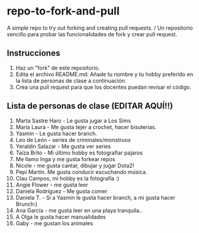 # repo-to-fork-and-pull
A simple repo to try out forking and creating pull requests. / Un repositorio sencillo para probar las funcionalidades de fork y crear pull request. 

## Instrucciones
1. Haz un "fork" de este repositorio. 
2. Edita el archivo README.md: Añade tu nombre y tu hobby preferido en la lista de personas de clase a continuación. 
3. Crea una pull request para que los docentes puedan revisar el código. 


## Lista de personas de clase (EDITAR AQUÍ!!)

1. Marta Sastre Haro - Le gusta jugar a Los Sims 
2. María Laura - Me gusta tejer a crochet, hacer bisuterias.
3. Yasmín - Le gusta hacer branch.
4. Leo de León - series de criminales/monstruos
5. Yeraldin Salazar - Me gusta ver series
6. Taíza Brito - Mi último hobby es fotografiar pajaros
7. Me llamo Inga y me gusta forkear repos
8. Nicole - me gusta cantar, dibujar y jugar Dota2!
9. Pepi Martín. Me gusta conducir escuchando música.
10. Clau Campos, mi hobby es la fotografía :)
11. Angie Flower - me gusta leer
12. Daniela Rodríguez - Me gusta comer 
13. Daniela T. - Si a Yasmin le gusta hacer branch, a mi gusta hacer Brunch:) 
14. Ana García - me gusta leer en una playa tranquila..
15. A Olga le gusta hacer manualidades
16. Gaby - me gustan los animales
